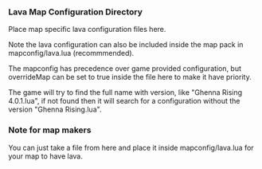 ### Lava Map Configuration Directory

Place map specific lava configuration files here.

Note the lava configuration can also be included inside the map pack in mapconfig/lava.lua (recommmended).

The mapconfig has precedence over game provided configuration, but overrideMap can be set to true inside the file here to make it have priority.

The game will try to find the full name with version, like "Ghenna Rising 4.0.1.lua", if not found then it will search for a configuration without the version "Ghenna Rising.lua".

### Note for map makers

You can just take a file from here and place it inside mapconfig/lava.lua for your map to have lava.

